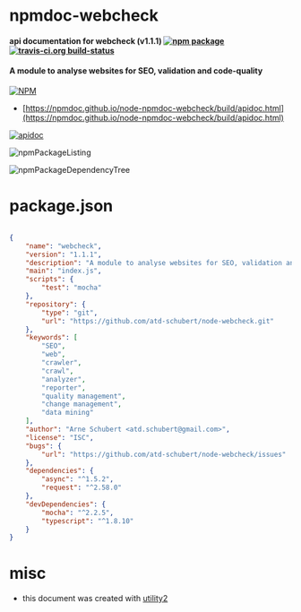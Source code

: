 # npmdoc-webcheck

#### api documentation for  webcheck (v1.1.1)  [![npm package](https://img.shields.io/npm/v/npmdoc-webcheck.svg?style=flat-square)](https://www.npmjs.org/package/npmdoc-webcheck) [![travis-ci.org build-status](https://api.travis-ci.org/npmdoc/node-npmdoc-webcheck.svg)](https://travis-ci.org/npmdoc/node-npmdoc-webcheck)

#### A module to analyse websites for SEO, validation and code-quality

[![NPM](https://nodei.co/npm/webcheck.png?downloads=true&downloadRank=true&stars=true)](https://www.npmjs.com/package/webcheck)

- [https://npmdoc.github.io/node-npmdoc-webcheck/build/apidoc.html](https://npmdoc.github.io/node-npmdoc-webcheck/build/apidoc.html)

[![apidoc](https://npmdoc.github.io/node-npmdoc-webcheck/build/screenCapture.buildCi.browser.%252Ftmp%252Fbuild%252Fapidoc.html.png)](https://npmdoc.github.io/node-npmdoc-webcheck/build/apidoc.html)

![npmPackageListing](https://npmdoc.github.io/node-npmdoc-webcheck/build/screenCapture.npmPackageListing.svg)

![npmPackageDependencyTree](https://npmdoc.github.io/node-npmdoc-webcheck/build/screenCapture.npmPackageDependencyTree.svg)



# package.json

```json

{
    "name": "webcheck",
    "version": "1.1.1",
    "description": "A module to analyse websites for SEO, validation and code-quality",
    "main": "index.js",
    "scripts": {
        "test": "mocha"
    },
    "repository": {
        "type": "git",
        "url": "https://github.com/atd-schubert/node-webcheck.git"
    },
    "keywords": [
        "SEO",
        "web",
        "crawler",
        "crawl",
        "analyzer",
        "reporter",
        "quality management",
        "change management",
        "data mining"
    ],
    "author": "Arne Schubert <atd.schubert@gmail.com>",
    "license": "ISC",
    "bugs": {
        "url": "https://github.com/atd-schubert/node-webcheck/issues"
    },
    "dependencies": {
        "async": "^1.5.2",
        "request": "^2.58.0"
    },
    "devDependencies": {
        "mocha": "^2.2.5",
        "typescript": "^1.8.10"
    }
}
```



# misc
- this document was created with [utility2](https://github.com/kaizhu256/node-utility2)
